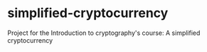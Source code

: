 # simplified-cryptocurrency
Project for the Introduction to cryptography's course: A simplified cryptocurrency 
